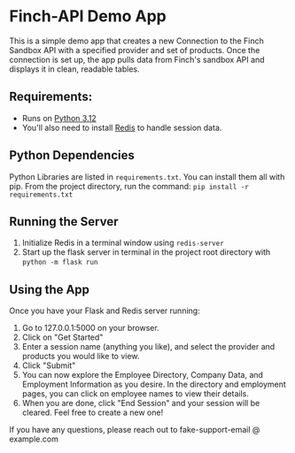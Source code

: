 # Finch-API Demo App

This is a simple demo app that creates a new Connection to the Finch Sandbox API with a specified provider and set of products. Once the connection is set up, the app pulls data from Finch's sandbox API and displays it in clean, readable tables. 


## Requirements:

- Runs on [Python 3.12](https://www.python.org/downloads/)
- You'll also need to install [Redis](https://redis.io/docs/latest/operate/oss_and_stack/install/) to handle session data.


## Python Dependencies

Python Libraries are listed in `requirements.txt`. You can install them all with pip. From the project directory, run the command:
`pip install -r requirements.txt `


## Running the Server

1. Initialize Redis in a terminal window using `redis-server`
2. Start up the flask server in terminal in the project root directory with `python -m flask run`


## Using the App

Once you have your Flask and Redis server running:
1. Go to 127.0.0.1:5000 on your browser. 
2. Click on "Get Started"
3. Enter a session name (anything you like), and select the provider and products you would like to view. 
4. Click "Submit"
5. You can now explore the Employee Directory, Company Data, and Employment Information as you desire. In the directory and employment pages, you can click on employee names to view their details. 
6. When you are done, click "End Session" and your session will be cleared. Feel free to create a new one!

If you have any questions, please reach out to fake-support-email @ example.com